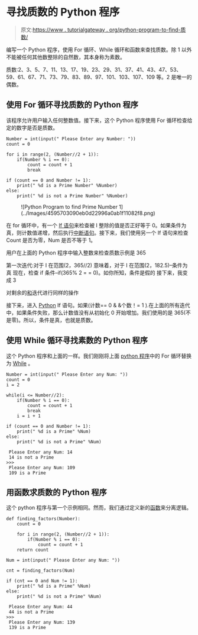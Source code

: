 # 寻找质数的 Python 程序

> 原文:[https://www . tutorialgateway . org/python-program-to-find-质数/](https://www.tutorialgateway.org/python-program-to-find-prime-number/)

编写一个 Python 程序，使用 For 循环、While 循环和函数来查找质数。除 1 以外不能被任何其他数整除的自然数，其本身称为素数。

质数:2、3、5、7、11、13、17、19、23、29、31、37、41、43、47、53、59、61、67、71、73、79、83、89、97、101、103、107、109 等。2 是唯一的偶数。

## 使用 For 循环寻找质数的 Python 程序

该程序允许用户输入任何整数值。接下来，这个 Python 程序使用 For 循环检查给定的数字是否是质数。

```
Number = int(input(" Please Enter any Number: "))
count = 0

for i in range(2, (Number//2 + 1)):
    if(Number % i == 0):
        count = count + 1
        break

if (count == 0 and Number != 1):
    print(" %d is a Prime Number" %Number)
else:
    print(" %d is not a Prime Number" %Number)
```

<figure class="wp-block-image">![Python Program to find Prime Number 1](../Images/4595703090eb0d22996a0ab1f11082f8.png)</figure>

在 for 循环中，有一个 [If 语句](https://www.tutorialgateway.org/python-if-statement/)来检查被 I 整除的值是否正好等于 0。如果条件为真，则计数值递增，然后执行[中断语句](https://www.tutorialgateway.org/python-break/)。接下来，我们使用另一个 If 语句来检查 Count 是否为零，Num 是否不等于 1。

用户在上面的 Python 程序中输入整数来检查质数示例是 365

第一次迭代:对于 I 在范围(2，365//2)
意味着，对于 I 在范围(2，182.5)–条件为真
现在，检查 if 条件–if(365% 2 = = 0)。如你所知，条件是假的
接下来，我变成 3

对剩余的[和](https://www.tutorialgateway.org/python-for-loop/)迭代进行同样的操作

接下来，进入 [Python](https://www.tutorialgateway.org/python-tutorial/) If 语句。如果(计数== 0 & &个数！= 1 ).在上面的所有迭代中，如果条件失败，那么计数值没有从初始化 0 开始增加。我们使用的是 365(不是零)。所以，条件是真，也就是质数。

## 使用 While 循环寻找素数的 Python 程序

这个 Python 程序和上面的一样。我们刚刚将上面 [python 程序](https://www.tutorialgateway.org/python-programming-examples/)中的 For 循环替换为 [While](https://www.tutorialgateway.org/python-while-loop/) 。

```
Number = int(input(" Please Enter any Num: "))
count = 0
i = 2

while(i <= Number//2):
    if(Number % i == 0):
        count = count + 1
        break
    i = i + 1

if (count == 0 and Number != 1):
    print(" %d is a Prime" %Num)
else:
    print(" %d is not a Prime" %Num)
```

```
 Please Enter any Num: 14
 14 is not a Prime
>>> 
 Please Enter any Num: 109
 109 is a Prime
```

## 用函数求质数的 Python 程序

这个 python 程序与第一个示例相同。然而，我们通过定义新的[函数](https://www.tutorialgateway.org/functions-in-python/)来分离逻辑。

```
def finding_factors(Number):
    count = 0

    for i in range(2, (Number//2 + 1)):
        if(Number % i == 0):
            count = count + 1
    return count

Num = int(input(" Please Enter any Num: "))

cnt = finding_factors(Num)

if (cnt == 0 and Num != 1):
    print(" %d is a Prime" %Num)
else:
    print(" %d is not a Prime" %Num)
```

```
 Please Enter any Num: 44
 44 is not a Prime
>>> 
 Please Enter any Num: 139
 139 is a Prime
```